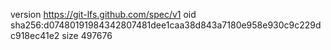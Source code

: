 version https://git-lfs.github.com/spec/v1
oid sha256:d07480191984342807481dee1caa38d843a7180e958e930c9c229dc918ec41e2
size 497676
